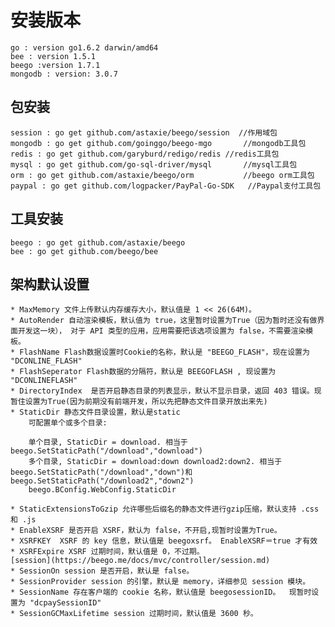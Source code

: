 # 安装版本

	go : version go1.6.2 darwin/amd64
	bee : version 1.5.1
	beego :version 1.7.1
	mongodb : version: 3.0.7
	
## 包安装

	session : go get github.com/astaxie/beego/session  //作用域包
	mongodb : go get github.com/goinggo/beego-mgo		//mongodb工具包
	redis : go get github.com/garyburd/redigo/redis	//redis工具包
	mysql : go get github.com/go-sql-driver/mysql		//mysql工具包
	orm : go get github.com/astaxie/beego/orm			//beego orm工具包
	paypal : go get github.com/logpacker/PayPal-Go-SDK   //Paypal支付工具包
	

## 工具安装

	beego : go get github.com/astaxie/beego
	bee : go get github.com/beego/bee
	 

## 架构默认设置

	* MaxMemory 文件上传默认内存缓存大小，默认值是 1 << 26(64M)。
	* AutoRender 自动渲染模板，默认值为 true，这里暂时设置为True（因为暂时还没有做界面开发这一块）， 对于 API 类型的应用，应用需要把该选项设置为 false，不需要渲染模板。
	* FlashName Flash数据设置时Cookie的名称，默认是 "BEEGO_FLASH"，现在设置为 "DCONLINE_FLASH"
	* FlashSeperator Flash数据的分隔符，默认是 BEEGOFLASH , 现设置为 "DCONLINEFLASH"
	* DirectoryIndex  是否开启静态目录的列表显示，默认不显示目录，返回 403 错误。现暂住设置为True(因为前期没有前端开发，所以先把静态文件目录开放出来先)
	* StaticDir 静态文件目录设置，默认是static
		可配置单个或多个目录:

		单个目录, StaticDir = download. 相当于beego.SetStaticPath("/download","download")
		多个目录, StaticDir = download:down download2:down2. 相当于beego.SetStaticPath("/download","down")和beego.SetStaticPath("/download2","down2")
		beego.BConfig.WebConfig.StaticDir

	* StaticExtensionsToGzip 允许哪些后缀名的静态文件进行gzip压缩，默认支持 .css 和 .js
	* EnableXSRF 是否开启 XSRF，默认为 false，不开启,现暂时设置为True。
	* XSRFKEY  XSRF 的 key 信息，默认值是 beegoxsrf。 EnableXSRF＝true 才有效
	* XSRFExpire XSRF 过期时间，默认值是 0，不过期。
	[session](https://beego.me/docs/mvc/controller/session.md)
	* SessionOn session 是否开启，默认是 false。
	* SessionProvider session 的引擎，默认是 memory，详细参见 session 模块。
	* SessionName 存在客户端的 cookie 名称，默认值是 beegosessionID。  现暂时设置为 "dcpaySessionID"
	* SessionGCMaxLifetime session 过期时间，默认值是 3600 秒。







